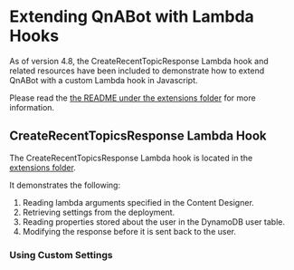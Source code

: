 # Extending QnABot with Lambda Hooks

As of version 4.8, the CreateRecentTopicResponse Lambda hook and related resources have been included to demonstrate how to extend QnABot with a custom Lambda hook
in Javascript.

Please read the [the README under the extensions folder](./templates/examples/extensions/README.md) for more information. 

## CreateRecentTopicsResponse Lambda Hook

The CreateRecentTopicsResponse Lambda hook is located in the [extensions folder](templates/examples/extensions/js_lambda_hooks/CreateRecentTopicsResponse/CreateRecentTopicsResponse.js). 

It demonstrates the following:

1. Reading lambda arguments specified in the Content Designer.
2. Retrieving settings from the deployment.
3. Reading properties stored about the user in the DynamoDB user table.
4. Modifying the response before it is sent back to the user.

### Using Custom Settings



